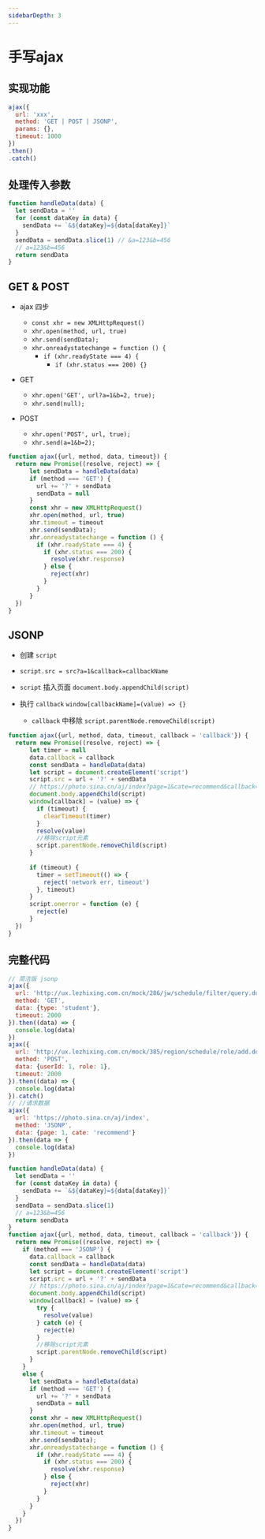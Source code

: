 ```yaml
---
sidebarDepth: 3
---
```

# 手写ajax
## 实现功能

```js
ajax({
  url: 'xxx',
  method: 'GET | POST | JSONP',
  params: {},
  timeout: 1000
})
.then()
.catch()
```

## 处理传入参数

```js
function handleData(data) {
  let sendData = ''
  for (const dataKey in data) {
    sendData += `&${dataKey}=${data[dataKey]}`
  }
  sendData = sendData.slice(1) // &a=123&b=456
  // a=123&b=456
  return sendData
}

```

## GET & POST
- ajax 四步
    -   `const xhr = new XMLHttpRequest()` 
    -   `xhr.open(method, url, true)`
    -   `xhr.send(sendData);`
    -   `xhr.onreadystatechange = function () {` 
          -  `if (xhr.readyState === 4) {`
              -    `if (xhr.status === 200) {}`

- GET 
    -   `xhr.open('GET', url?a=1&b=2, true);`
    -   `xhr.send(null);`

- POST 
    -   `xhr.open('POST', url, true);`
    -   `xhr.send(a=1&b=2);`

```js
function ajax({url, method, data, timeout}) {
  return new Promise((resolve, reject) => {
      let sendData = handleData(data)
      if (method === 'GET') {
        url += '?' + sendData
        sendData = null
      }
      const xhr = new XMLHttpRequest()
      xhr.open(method, url, true)
      xhr.timeout = timeout
      xhr.send(sendData);
      xhr.onreadystatechange = function () {
        if (xhr.readyState === 4) {
          if (xhr.status === 200) {
            resolve(xhr.response)
          } else {
            reject(xhr)
          }
        }
      }
  })
}
```

## JSONP

- 创建 `script`

- `script.src = src?a=1&callback=callbackName`

-  `script` 插入页面 `document.body.appendChild(script)`

- 执行 `callback` `window[callbackName]=(value) => {}`

    - `callback` 中移除 `script.parentNode.removeChild(script)`

```js
function ajax({url, method, data, timeout, callback = 'callback'}) {
  return new Promise((resolve, reject) => {
      let timer = null
      data.callback = callback
      const sendData = handleData(data)
      let script = document.createElement('script')
      script.src = url + '?' + sendData
      // https://photo.sina.cn/aj/index?page=1&cate=recommend&callback=callback
      document.body.appendChild(script)
      window[callback] = (value) => {
        if (timeout) {
          clearTimeout(timer)
        }
        resolve(value)
        //移除script元素
        script.parentNode.removeChild(script)
      }
      
      if (timeout) {
        timer = setTimeout(() => {
          reject('network err, timeout')        
        }, timeout)
      } 
      script.onerror = function (e) { 
        reject(e)
      }
  })
}
```

## 完整代码
```js
// 简洁版 jsonp
ajax({
  url: 'http://ux.lezhixing.com.cn/mock/286/jw/schedule/filter/query.do',
  method: 'GET',
  data: {type: 'student'},
  timeout: 2000
}).then((data) => {
  console.log(data)
})
ajax({
  url: 'http://ux.lezhixing.com.cn/mock/385/region/schedule/role/add.do',
  method: 'POST',
  data: {userId: 1, role: 1},
  timeout: 2000
}).then((data) => {
  console.log(data)
}).catch()
// //请求数据
ajax({
  url: 'https://photo.sina.cn/aj/index',
  method: 'JSONP',
  data: {page: 1, cate: 'recommend'}
}).then(data => {
  console.log(data)
})

function handleData(data) {
  let sendData = ''
  for (const dataKey in data) {
    sendData += `&${dataKey}=${data[dataKey]}`
  }
  sendData = sendData.slice(1)
  // a=123&b=456
  return sendData
}
function ajax({url, method, data, timeout, callback = 'callback'}) {
  return new Promise((resolve, reject) => {
    if (method === 'JSONP') {
      data.callback = callback
      const sendData = handleData(data)
      let script = document.createElement('script')
      script.src = url + '?' + sendData
      // https://photo.sina.cn/aj/index?page=1&cate=recommend&callback=callback
      document.body.appendChild(script)
      window[callback] = (value) => {
        try {
          resolve(value)
        } catch (e) {
          reject(e)
        }
        //移除script元素
        script.parentNode.removeChild(script)
      }
    }
    else {
      let sendData = handleData(data)
      if (method === 'GET') {
        url += '?' + sendData
        sendData = null
      }
      const xhr = new XMLHttpRequest()
      xhr.open(method, url, true)
      xhr.timeout = timeout
      xhr.send(sendData);
      xhr.onreadystatechange = function () {
        if (xhr.readyState === 4) {
          if (xhr.status === 200) {
            resolve(xhr.response)
          } else {
            reject(xhr)
          }
        }
      }
    }
  })
}
```
